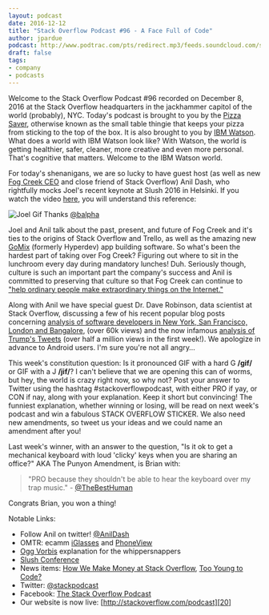 ```yaml
---
layout: podcast
date: 2016-12-12
title: "Stack Overflow Podcast #96 - A Face Full of Code"
author: jpardue
podcast: http://www.podtrac.com/pts/redirect.mp3/feeds.soundcloud.com/stream/297574056-stack-exchange-stack-overflow-podcast-96-a-face-full-of-code.mp3
draft: false
tags:
- company
- podcasts
---
```


Welcome to the Stack Overflow Podcast #96 recorded on December 8, 2016 at the Stack Overflow headquarters in the jackhammer capitol of the world (probably), NYC. Today's podcast is brought to you by the [Pizza Saver][1], otherwise known as the small table thingie that keeps your pizza from sticking to the top of the box. It is also brought to you by [IBM Watson][2]. What does a world with IBM Watson look like? With Watson, the world is getting healthier, safer, cleaner, more creative and even more personal. That's cognitive that matters. Welcome to the IBM Watson world.

For today's shenanigans, we are so lucky to have guest host (as well as new [Fog Creek CEO][3] and close friend of Stack Overflow) Anil Dash, who rightfully mocks Joel's recent keynote at Slush 2016 in Helsinki. If you watch the video [here][4], you will understand this reference:

![Joel Gif](https://i.stack.imgur.com/29hah.gif)
Thanks [@balpha][5]

Joel and Anil talk about the past, present, and future of Fog Creek and it's ties to the origins of Stack Overflow and Trello, as well as the amazing new [GoMix][6] (formerly Hyperdev) app building software. So what's been the hardest part of taking over Fog Creek? Figuring out where to sit in the lunchroom every day during mandatory lunches! Duh. Seriously though, culture is such an important part the company's success and Anil is committed to preserving that culture so that Fog Creek can continue to ["help ordinary people make extraordinary things on the Internet."][7]

Along with Anil we have special guest Dr. Dave Robinson, data scientist at Stack Overflow, discussing a few of his recent popular blog posts concerning [analysis of software developers in New York, San Francisco, London and Bangalore][8], (over 60k views) and the now infamous [analysis of Trump's Tweets][9] (over half a million views in the first week!). We apologize in advance to Android users. I'm sure you're not all angry…

This week's constitution question: Is it pronounced GIF with a hard G **/ɡif/** or GIF with a J **/jif/**? I can't believe that we are opening this can of worms, but hey, the world is crazy right now, so why not? Post your answer to Twitter using the hashtag #stackoverflowpodcast, with either PRO if yay, or CON if nay, along with your explanation. Keep it short but convincing! The funniest explanation, whether winning or losing, will be read on next week's podcast and win a fabulous STACK OVERFLOW STICKER. We also need new amendments, so tweet us your ideas and we could name an amendment after you!

Last week's winner, with an answer to the question, "Is it ok to get a mechanical keyboard with loud 'clicky' keys when you are sharing an office?" AKA The Punyon Amendment, is Brian with:

>"PRO because they shouldn't be able to hear the keyboard over my trap music." - [@TheBestHuman][10]

Congrats Brian, you won a thing!

Notable Links:

 - Follow Anil on twitter! [@AnilDash][11]
 - OMTR: ecamm [iGlasses][12] and [PhoneView][13]
 - [Ogg Vorbis][14] explanation for the whippersnappers
 - [Slush Conference][15]
 - News items: [How We Make Money at Stack Overflow][16], [Too Young to Code?][17]
 - Twitter: [@stackpodcast][18]
 - Facebook: [The Stack Overflow Podcast][19]
 - Our website is now live: [http://stackoverflow.com/podcast][20]

[1]: https://en.wikipedia.org/wiki/Pizza_saver
[2]: https://www.ibm.com/cognitive/
[3]: https://www.joelonsoftware.com/2016/12/06/anil-dash-is-the-new-ceo-of-fog-creek-software/
[4]: https://www.youtube.com/watch?v=AGyIbZotKlk
[5]: https://twitter.com/balpha/status/807295966051237888
[6]: http://www.fogcreek.com/
[7]: https://medium.com/gomix/introducing-gomix-aec205c421cb#.iav3hd7fk
[8]: http://varianceexplained.org/r/developers-cities/
[9]: http://varianceexplained.org/r/trump-tweets/
[10]: https://twitter.com/TheBestHuman/status/801442574263271424
[11]: https://twitter.com/anildash
[12]: http://www.ecamm.com/mac/iglasses/
[13]: http://www.ecamm.com/mac/phoneview/
[14]: https://en.wikipedia.org/wiki/Vorbis
[15]: http://www.slush.org/
[16]: https://stackoverflow.blog/2016/11/How-We-Make-Money-at-Stack-Overflow-2016-Edition/
[17]: http://nypost.com/2016/10/23/todays-kids-are-getting-ahead-by-learning-how-to-code-apps/
[18]: https://twitter.com/stackpodcast
[19]: https://www.facebook.com/stackoverflowpodcast/
[20]: http://stackoverflow.com/podcast
